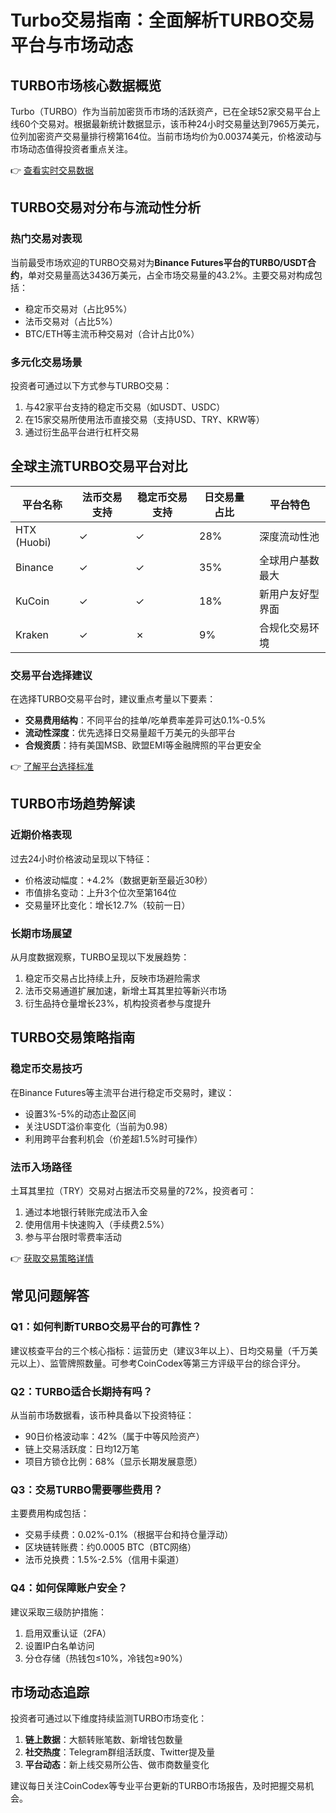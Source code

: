 # Turbo交易指南：全面解析TURBO交易平台与市场动态

## TURBO市场核心数据概览

Turbo（TURBO）作为当前加密货币市场的活跃资产，已在全球52家交易平台上线60个交易对。根据最新统计数据显示，该币种24小时交易量达到7965万美元，位列加密资产交易量排行榜第164位。当前市场均价为0.00374美元，价格波动与市场动态值得投资者重点关注。

👉 [查看实时交易数据](https://bit.ly/okx_welcome)

## TURBO交易对分布与流动性分析

### 热门交易对表现
当前最受市场欢迎的TURBO交易对为**Binance Futures平台的TURBO/USDT合约**，单对交易量高达3436万美元，占全市场交易量的43.2%。主要交易对构成包括：

- 稳定币交易对（占比95%）
- 法币交易对（占比5%）
- BTC/ETH等主流币种交易对（合计占比0%）

### 多元化交易场景
投资者可通过以下方式参与TURBO交易：
1. 与42家平台支持的稳定币交易（如USDT、USDC）
2. 在15家交易所使用法币直接交易（支持USD、TRY、KRW等）
3. 通过衍生品平台进行杠杆交易

## 全球主流TURBO交易平台对比

| 平台名称      | 法币交易支持 | 稳定币交易支持 | 日交易量占比 | 平台特色                |
|---------------|--------------|----------------|--------------|-------------------------|
| HTX (Huobi)  | ✓            | ✓              | 28%          | 深度流动性池            |
| Binance       | ✓            | ✓              | 35%          | 全球用户基数最大        |
| KuCoin        | ✓            | ✓              | 18%          | 新用户友好型界面        |
| Kraken        | ✓            | ✗              | 9%           | 合规化交易环境          |

### 交易平台选择建议
在选择TURBO交易平台时，建议重点考量以下要素：
- **交易费用结构**：不同平台的挂单/吃单费率差异可达0.1%-0.5%
- **流动性深度**：优先选择日交易量超千万美元的头部平台
- **合规资质**：持有美国MSB、欧盟EMI等金融牌照的平台更安全

👉 [了解平台选择标准](https://bit.ly/okx_welcome)

## TURBO市场趋势解读

### 近期价格表现
过去24小时价格波动呈现以下特征：
- 价格波动幅度：+4.2%（数据更新至最近30秒）
- 市值排名变动：上升3个位次至第164位
- 交易量环比变化：增长12.7%（较前一日）

### 长期市场展望
从月度数据观察，TURBO呈现以下发展趋势：
1. 稳定币交易占比持续上升，反映市场避险需求
2. 法币交易通道扩展加速，新增土耳其里拉等新兴市场
3. 衍生品持仓量增长23%，机构投资者参与度提升

## TURBO交易策略指南

### 稳定币交易技巧
在Binance Futures等主流平台进行稳定币交易时，建议：
- 设置3%-5%的动态止盈区间
- 关注USDT溢价率变化（当前为0.98）
- 利用跨平台套利机会（价差超1.5%时可操作）

### 法币入场路径
土耳其里拉（TRY）交易对占据法币交易量的72%，投资者可：
1. 通过本地银行转账完成法币入金
2. 使用信用卡快速购入（手续费2.5%）
3. 参与平台限时零费率活动

👉 [获取交易策略详情](https://bit.ly/okx_welcome)

## 常见问题解答

### Q1：如何判断TURBO交易平台的可靠性？
建议核查平台的三个核心指标：运营历史（建议3年以上）、日均交易量（千万美元以上）、监管牌照数量。可参考CoinCodex等第三方评级平台的综合评分。

### Q2：TURBO适合长期持有吗？
从当前市场数据看，该币种具备以下投资特征：
- 90日价格波动率：42%（属于中等风险资产）
- 链上交易活跃度：日均12万笔
- 项目方锁仓比例：68%（显示长期发展意愿）

### Q3：交易TURBO需要哪些费用？
主要费用构成包括：
- 交易手续费：0.02%-0.1%（根据平台和持仓量浮动）
- 区块链转账费：约0.0005 BTC（BTC网络）
- 法币兑换费：1.5%-2.5%（信用卡渠道）

### Q4：如何保障账户安全？
建议采取三级防护措施：
1. 启用双重认证（2FA）
2. 设置IP白名单访问
3. 分仓存储（热钱包≤10%，冷钱包≥90%）

## 市场动态追踪

投资者可通过以下维度持续监测TURBO市场变化：
1. **链上数据**：大额转账笔数、新增钱包数量
2. **社交热度**：Telegram群组活跃度、Twitter提及量
3. **平台动态**：新上线交易所公告、做市商数量变化

建议每日关注CoinCodex等专业平台更新的TURBO市场报告，及时把握交易机会。